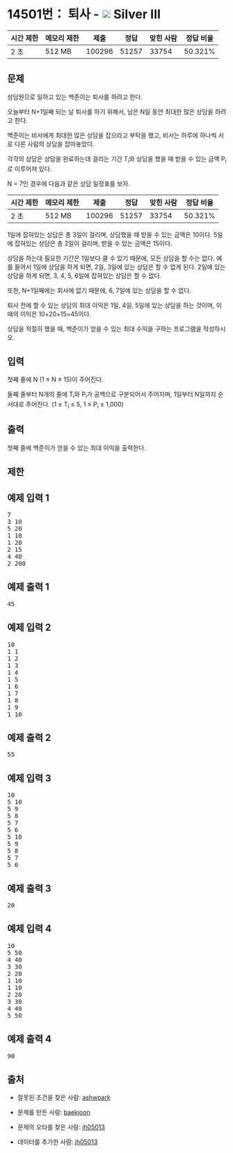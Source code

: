 # 14501번： 퇴사 - <img src="https://static.solved.ac/tier_small/8.svg" style="height:20px" /> Silver III



| 시간 제한 | 메모리 제한 | 제출 | 정답 | 맞힌 사람 | 정답 비율 |
| --- | --- | --- | --- | --- | --- |
| 2 초 | 512 MB | 100296 | 51257 | 33754 | 50.321% |
## 문제

상담원으로 일하고 있는 백준이는 퇴사를 하려고 한다.

오늘부터 N+1일째 되는 날 퇴사를 하기 위해서, 남은 N일 동안 최대한 많은 상담을 하려고 한다.

백준이는 비서에게 최대한 많은 상담을 잡으라고 부탁을 했고, 비서는 하루에 하나씩 서로 다른 사람의 상담을 잡아놓았다.

각각의 상담은 상담을 완료하는데 걸리는 기간 T<sub>i</sub>와 상담을 했을 때 받을 수 있는 금액 P<sub>i</sub>로 이루어져 있다.

N = 7인 경우에 다음과 같은 상담 일정표를 보자.

| 시간 제한 | 메모리 제한 | 제출 | 정답 | 맞힌 사람 | 정답 비율 |
| --- | --- | --- | --- | --- | --- |
| 2 초 | 512 MB | 100296 | 51257 | 33754 | 50.321% |
1일에 잡혀있는 상담은 총 3일이 걸리며, 상담했을 때 받을 수 있는 금액은 10이다. 5일에 잡혀있는 상담은 총 2일이 걸리며, 받을 수 있는 금액은 15이다.

상담을 하는데 필요한 기간은 1일보다 클 수 있기 때문에, 모든 상담을 할 수는 없다. 예를 들어서 1일에 상담을 하게 되면, 2일, 3일에 있는 상담은 할 수 없게 된다. 2일에 있는 상담을 하게 되면, 3, 4, 5, 6일에 잡혀있는 상담은 할 수 없다.

또한, N+1일째에는 회사에 없기 때문에, 6, 7일에 있는 상담을 할 수 없다.

퇴사 전에 할 수 있는 상담의 최대 이익은 1일, 4일, 5일에 있는 상담을 하는 것이며, 이때의 이익은 10+20+15=45이다.

상담을 적절히 했을 때, 백준이가 얻을 수 있는 최대 수익을 구하는 프로그램을 작성하시오.

## 입력

첫째 줄에 N (1 ≤ N ≤ 15)이 주어진다.

둘째 줄부터 N개의 줄에 T<sub>i</sub>와 P<sub>i</sub>가 공백으로 구분되어서 주어지며, 1일부터 N일까지 순서대로 주어진다. (1 ≤ T<sub>i</sub> ≤ 5, 1 ≤ P<sub>i</sub> ≤ 1,000)

## 출력

첫째 줄에 백준이가 얻을 수 있는 최대 이익을 출력한다.

## 제한

## 예제 입력 1

<pre>7
3 10
5 20
1 10
1 20
2 15
4 40
2 200
</pre>
## 예제 출력 1

<pre>45
</pre>
## 예제 입력 2

<pre>10
1 1
1 2
1 3
1 4
1 5
1 6
1 7
1 8
1 9
1 10
</pre>
## 예제 출력 2

<pre>55
</pre>
## 예제 입력 3

<pre>10
5 10
5 9
5 8
5 7
5 6
5 10
5 9
5 8
5 7
5 6
</pre>
## 예제 출력 3

<pre>20
</pre>
## 예제 입력 4

<pre>10
5 50
4 40
3 30
2 20
1 10
1 10
2 20
3 30
4 40
5 50
</pre>
## 예제 출력 4

<pre>90
</pre>
## 출처

- 잘못된 조건을 찾은 사람: [ashwpark](/user/ashwpark)

- 문제를 만든 사람: [baekjoon](/user/baekjoon)

- 문제의 오타를 찾은 사람: [jh05013](/user/jh05013)

- 데이터를 추가한 사람: [jh05013](/user/jh05013)